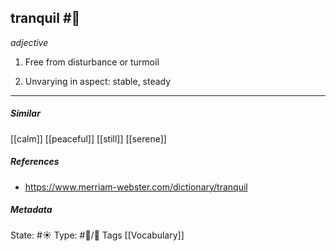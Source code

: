 ## tranquil #🧠 

_adjective_

1. Free from disturbance or turmoil

2. Unvarying in aspect: stable, steady 

___

##### Similar
[[calm]]
[[peaceful]]
[[still]]
[[serene]]

##### References
- https://www.merriam-webster.com/dictionary/tranquil

##### Metadata
State: #☀️ 
Type: #🔵/💬 
Tags [[Vocabulary]]

